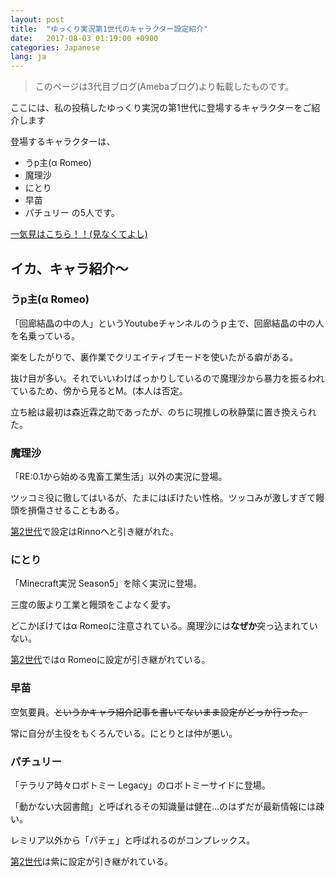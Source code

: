 ```yaml
---
layout: post
title:  "ゆっくり実況第1世代のキャラクター設定紹介"
date:   2017-08-03 01:19:00 +0900
categories: Japanese
lang: ja
---
```

> このページは3代目ブログ(Amebaブログ)より転載したものです。

ここには、私の投稿したゆっくり実況の第1世代に登場するキャラクターをご紹介します

登場するキャラクターは、
- うp主(α Romeo)
- 魔理沙
- にとり
- 早苗
- パチュリー
の5人です。

[一気見はこちら！！(見なくてよし)](https://youtube.com/playlist?list=PLJsurp4Dt9UiyUkPLGmwrIlIxztZrYNxt)

## イカ、キャラ紹介～

### うp主(α Romeo)
「回廊結晶の中の人」というYoutubeチャンネルのうｐ主で、回廊結晶の中の人を名乗っている。

楽をしたがりで、裏作業でクリエイティブモードを使いたがる癖がある。

抜け目が多い。それでいいわけばっかりしているので魔理沙から暴力を振るわれているため、傍から見るとM。(本人は否定。

立ち絵は最初は森近霖之助であったが、のちに現推しの秋静葉に置き換えられた。

### 魔理沙
「RE:0.1から始める鬼畜工業生活」以外の実況に登場。

ツッコミ役に徹してはいるが、たまにはぼけたい性格。ツッコみが激しすぎて饅頭を損傷させることもある。

[第2世代][第2世代]で設定はRinnoへと引き継がれた。

### にとり
「Minecraft実況 Season5」を除く実況に登場。

三度の飯より工業と饅頭をこよなく愛す。

どこかぼけてはα Romeoに注意されている。魔理沙には**なぜか**突っ込まれていない。

[第2世代][第2世代]ではα Romeoに設定が引き継がれている。

### 早苗
空気要員。~~というかキャラ紹介記事を書いてないまま設定がどっか行った。~~

常に自分が主役をもくろんでいる。にとりとは仲が悪い。

### パチュリー
「テラリア時々ロボトミー Legacy」のロボトミーサイドに登場。

「動かない大図書館」と呼ばれるその知識量は健在…のはずだが最新情報には疎い。

レミリア以外から「パチェ」と呼ばれるのがコンプレックス。

[第2世代][第2世代]は紫に設定が引き継がれている。

[第2世代]: /japanese/2019/03/31/2nd-chara.html